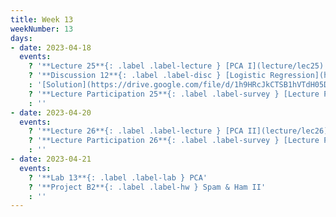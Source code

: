 ```yaml
---
title: Week 13
weekNumber: 13
days:
- date: 2023-04-18
  events:
    ? '**Lecture 25**{: .label .label-lecture } [PCA I](lecture/lec25)'
    ? '**Discussion 12**{: .label .label-disc } [Logistic Regression](https://drive.google.com/file/d/1VQ4R-jgvzWOmoQYScBnoR-DbpXlVIHFz/view?usp=sharing)' 
    : '[Solution](https://drive.google.com/file/d/1h9HRcJkCTSB1hVTdH05DBt3jA9-fz9h1/view?usp=sharing)'
    ? '**Lecture Participation 25**{: .label .label-survey } [Lecture Participation 25](https://app.sli.do/event/byycxcVGbDTdBNZLxFqSDB/embed/polls/c957d4a6-de32-4311-bdb2-321fb6adc73b)'
    : ''
- date: 2023-04-20
  events:
    ? '**Lecture 26**{: .label .label-lecture } [PCA II](lecture/lec26)'
    ? '**Lecture Participation 26**{: .label .label-survey } [Lecture Participation 26](https://app.sli.do/event/1ApfrJ86B4e4Nh4nd1Yawf/embed/polls/de98e3aa-e188-4127-956b-24ece1988aec)'
    : ''
- date: 2023-04-21
  events:
    ? '**Lab 13**{: .label .label-lab } PCA'
    ? '**Project B2**{: .label .label-hw } Spam & Ham II'
    : ''
---
```

